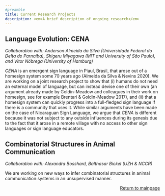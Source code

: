 ```yaml
---
#preamble
title: Current Research Projects
description: <em>A brief description of ongoing research</em>
---
```



## Language Evolution: CENA
_Collaboration with: Anderson Almeida da Silva (Universidade Federal do Delta do Parnaíba), Shigeru Miyagawa (MIT and University of São Paulo), and Vitor Nóbrega (University of Hamburg)_

_CENA_ is an emergent sign language in Piauí, Brasil, that arose out of a homesign system some 70 years ago (Almeida da Silva & Nevins 2020). We are working on a joint research project to show that (i) humans do not need an external model of language, but can instead devise one of their own (an argument already made by Goldin-Meadow and colleagues in their work on homesign, see for example Brentari \& Goldin-Meadow 2017), and (ii) that a homesign system can quickly progress into a full-fledged sign language if there is a community that uses it. While similar arguments have been made on the case of Nicaraguan Sign Language, we argue that _CENA_ is different because it was not subject to any outside influences during its genesis due to the fact that it arose in a remote village with no access to other sign languages or sign language educators.


## Combinatorial Structures in Animal Communication
_Collaboration with: Alexandra Bosshard, Balthasar Bickel (UZH & NCCR)_

We are working on new ways to infer combinatorial structures in animal communication systems in an unsupervised manner.


<p style="text-align: right;"> <a href="https://remo-help.github.io/">Return to mainpage</a> </p>
